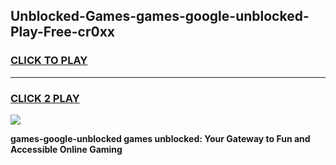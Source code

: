 
## Unblocked-Games-games-google-unblocked-Play-Free-cr0xx
<h3>
<a href="https://premium76.site?title=games-google-unblocked&ref=20M">CLICK TO PLAY</a></h3>
<hr>

<h3>
<a href="https://premium76.site?title=games-google-unblocked&ref=20M">CLICK 2 PLAY</a>
  
</h3>

<a href="https://premium76.site?title=games-google-unblocked&ref=19M"><img src="https://clearcache.store/games.png"></a>


**games-google-unblocked games unblocked: Your Gateway to Fun and Accessible Online Gaming**
